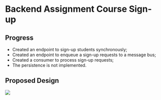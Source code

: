 # Backend Assignment Course Sign-up

## Progress
* Created an endpoint to sign-up students synchronously;
* Created an endpoint to enqueue a sign-up requests to a message bus;
* Created a consumer to process sign-up requests;
* The persistence is not implemented.

## Proposed Design

![](https://drive.google.com/open?id=1CJ-oekwEtzZ8-6RlWmdT8zbFgYjAgTUb)
